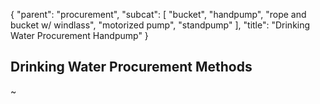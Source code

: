 {
   "parent": "procurement",
   "subcat": [
      "bucket",
      "handpump",
      "rope and bucket w/ windlass",
      "motorized pump",
      "standpump"
   ],
   "title": "Drinking Water Procurement Handpump"
}

## Drinking Water Procurement Methods
~       
